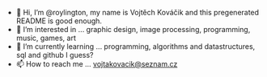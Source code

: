 - 👋 Hi, I’m @roylington, my name is Vojtěch Kováčik and this pregenerated README is good enough.
- 👀 I’m interested in ... graphic design, image processing, programming, music, games, art
- 🌱 I’m currently learning ... programming, algorithms and datastructures, sql and github I guess?
- 📫 How to reach me ... vojtakovacik@seznam.cz

<!---
roylington/roylington is a ✨ special ✨ repository because its `README.md` (this file) appears on your GitHub profile.
You can click the Preview link to take a look at your changes.
--->
